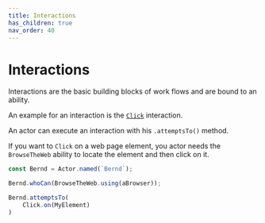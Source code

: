 ```yaml
---
title: Interactions
has_children: true
nav_order: 40
---
```

# Interactions

Interactions are the basic building blocks of work flows and are bound to an ability.

An example for an interaction is the [`Click`](docs/features/web_and_mobile/INTERACTIONS.md/#click) interaction.

An actor can execute an interaction with his `.attemptsTo()` method.

If you want to `Click` on a web page element, you actor needs the `BrowseTheWeb` ability to locate the element and then 
click on it.

```typescript
const Bernd = Actor.named(`Bernd`);

Bernd.whoCan(BrowseTheWeb.using(aBrowser));

Bernd.attemptsTo(
    Click.on(MyElement)
)
```
